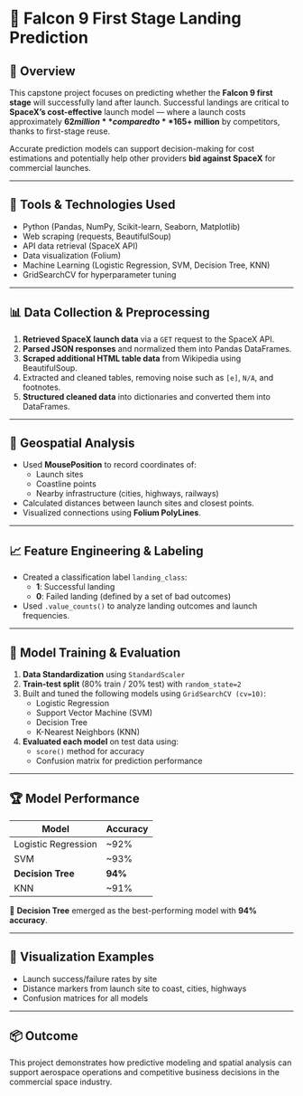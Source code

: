
# 🚀 Falcon 9 First Stage Landing Prediction

## 📘 Overview

This capstone project focuses on predicting whether the **Falcon 9 first stage** will successfully land after launch. Successful landings are critical to **SpaceX’s cost-effective** launch model — where a launch costs approximately **$62 million** compared to **$165+ million** by competitors, thanks to first-stage reuse.

Accurate prediction models can support decision-making for cost estimations and potentially help other providers **bid against SpaceX** for commercial launches.

---

## 🔧 Tools & Technologies Used

- Python (Pandas, NumPy, Scikit-learn, Seaborn, Matplotlib)
- Web scraping (requests, BeautifulSoup)
- API data retrieval (SpaceX API)
- Data visualization (Folium)
- Machine Learning (Logistic Regression, SVM, Decision Tree, KNN)
- GridSearchCV for hyperparameter tuning

---

## 📊 Data Collection & Preprocessing

1. **Retrieved SpaceX launch data** via a `GET` request to the SpaceX API.
2. **Parsed JSON responses** and normalized them into Pandas DataFrames.
3. **Scraped additional HTML table data** from Wikipedia using BeautifulSoup.
4. Extracted and cleaned tables, removing noise such as `[e]`, `N/A`, and footnotes.
5. **Structured cleaned data** into dictionaries and converted them into DataFrames.

---

## 📍 Geospatial Analysis

- Used **MousePosition** to record coordinates of:
  - Launch sites
  - Coastline points
  - Nearby infrastructure (cities, highways, railways)
- Calculated distances between launch sites and closest points.
- Visualized connections using **Folium PolyLines**.

---

## 📈 Feature Engineering & Labeling

- Created a classification label `landing_class`:
  - **1**: Successful landing
  - **0**: Failed landing (defined by a set of bad outcomes)
- Used `.value_counts()` to analyze landing outcomes and launch frequencies.

---

## 🧠 Model Training & Evaluation

1. **Data Standardization** using `StandardScaler`
2. **Train-test split** (80% train / 20% test) with `random_state=2`
3. Built and tuned the following models using `GridSearchCV (cv=10)`:
   - Logistic Regression
   - Support Vector Machine (SVM)
   - Decision Tree
   - K-Nearest Neighbors (KNN)
4. **Evaluated each model** on test data using:
   - `score()` method for accuracy
   - Confusion matrix for prediction performance

---

## 🏆 Model Performance

| Model               | Accuracy |  
|--------------------|----------|  
| Logistic Regression| ~92%     |  
| SVM                | ~93%     |  
| **Decision Tree**  | **94%**  |  
| KNN                | ~91%     |

📌 **Decision Tree** emerged as the best-performing model with **94% accuracy**.

---

## 📍 Visualization Examples

- Launch success/failure rates by site
- Distance markers from launch site to coast, cities, highways
- Confusion matrices for all models

---

## 📦 Outcome

This project demonstrates how predictive modeling and spatial analysis can support aerospace operations and competitive business decisions in the commercial space industry.


